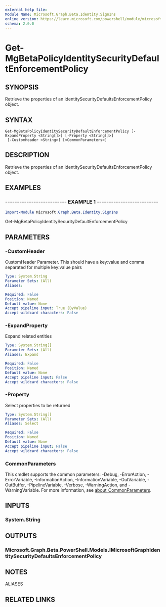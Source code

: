 ```yaml
---
external help file:
Module Name: Microsoft.Graph.Beta.Identity.SignIns
online version: https://learn.microsoft.com/powershell/module/microsoft.graph.beta.identity.signins/get-mgbetapolicyidentitysecuritydefaultenforcementpolicy
schema: 2.0.0
---
```


# Get-MgBetaPolicyIdentitySecurityDefaultEnforcementPolicy

## SYNOPSIS
Retrieve the properties of an identitySecurityDefaultsEnforcementPolicy object.

## SYNTAX

```
Get-MgBetaPolicyIdentitySecurityDefaultEnforcementPolicy [-ExpandProperty <String[]>] [-Property <String[]>]
 [-CustomHeader <String>] [<CommonParameters>]
```

## DESCRIPTION
Retrieve the properties of an identitySecurityDefaultsEnforcementPolicy object.

## EXAMPLES

### -------------------------- EXAMPLE 1 --------------------------
```powershell
Import-Module Microsoft.Graph.Beta.Identity.SignIns
```

Get-MgBetaPolicyIdentitySecurityDefaultEnforcementPolicy

## PARAMETERS

### -CustomHeader
CustomHeader Parameter.
This should have a key:value and comma separated for multiple key:value pairs

```yaml
Type: System.String
Parameter Sets: (All)
Aliases:

Required: False
Position: Named
Default value: None
Accept pipeline input: True (ByValue)
Accept wildcard characters: False
```

### -ExpandProperty
Expand related entities

```yaml
Type: System.String[]
Parameter Sets: (All)
Aliases: Expand

Required: False
Position: Named
Default value: None
Accept pipeline input: False
Accept wildcard characters: False
```

### -Property
Select properties to be returned

```yaml
Type: System.String[]
Parameter Sets: (All)
Aliases: Select

Required: False
Position: Named
Default value: None
Accept pipeline input: False
Accept wildcard characters: False
```

### CommonParameters
This cmdlet supports the common parameters: -Debug, -ErrorAction, -ErrorVariable, -InformationAction, -InformationVariable, -OutVariable, -OutBuffer, -PipelineVariable, -Verbose, -WarningAction, and -WarningVariable. For more information, see [about_CommonParameters](http://go.microsoft.com/fwlink/?LinkID=113216).

## INPUTS

### System.String

## OUTPUTS

### Microsoft.Graph.Beta.PowerShell.Models.IMicrosoftGraphIdentitySecurityDefaultsEnforcementPolicy

## NOTES

ALIASES

## RELATED LINKS


